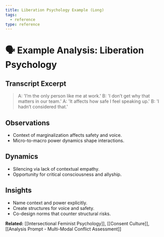 ```yaml
---
title: Liberation Psychology Example (Long)
tags:
  - reference
type: reference
---
```


<!-- @format -->

# 🗣 Example Analysis: Liberation Psychology

## Transcript Excerpt

> A: 'I’m the only person like me at work.'
> B: 'I don’t get why that matters in our team.'
> A: 'It affects how safe I feel speaking up.'
> B: 'I hadn’t considered that.'

## Observations

- Context of marginalization affects safety and voice.
- Micro-to-macro power dynamics shape interactions.

## Dynamics

- Silencing via lack of contextual empathy.
- Opportunity for critical consciousness and allyship.

## Insights

- Name context and power explicitly.
- Create structures for voice and safety.
- Co-design norms that counter structural risks.

**Related:** [[Intersectional Feminist Psychology]], [[Consent Culture]], [[Analysis Prompt - Multi-Modal Conflict Assessment]]
